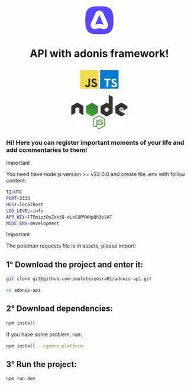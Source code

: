 <h1 align='center'>
  <img src='assets/images/adonis.png' width='15%'>
  <p>API with adonis framework!</p>
</h1>

<p align='center'>
<img src='assets/images/javaScript.png' width='10%'>
<img src='assets/images/typeScript.png' width='10%'>
</p>

<p align='center'>
<img src='assets/images/node.png' width='30%'>
</p>

### Hi! Here you can register important moments of your life and add commentaries to them!

> [!IMPORTANT]
> You need have node.js version >= v22.0.0 and create file .env with follow content:

```bash
TZ=UTC
PORT=3333
HOST=localhost
LOG_LEVEL=info
APP_KEY=lT5miptOxZxktD-eLoCUPVWHpQh3eVAT
NODE_ENV=development

```

> [!IMPORTANT]
> The postman requests file is in assets, please import:

## 1° Download the project and enter it:

```bash
git clone git@github.com:pauloteixeira01/adonis-api.git

```

```bash
cd adonis-api
```

## 2° Download dependencies:

```bash
npm install
```

If you have some problem, run:

```bash
npm install --ignore-platform
```

## 3° Run the project:

```bash
npm run dev
```
